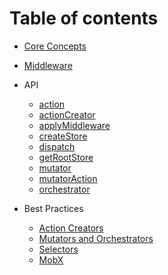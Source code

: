 # Table of contents

* [Core Concepts](core-concepts.md)
* [Middleware](middleware.md)

* API
  * [action](api/action.md)
  * [actionCreator](api/actionCreator.md)
  * [applyMiddleware](api/applyMiddleware.md)
  * [createStore](api/createStore.md)
  * [dispatch](api/dispatch.md)
  * [getRootStore](api/getRootStore.md)
  * [mutator](api/mutator.md)
  * [mutatorAction](api/mutatorAction.md)
  * [orchestrator](api/orchestrator.md)

* Best Practices
  * [Action Creators](best-practices/action-creators.md)
  * [Mutators and Orchestrators](best-practices/mutators-and-orchestrators.md)
  * [Selectors](best-practices/selectors.md)
  * [MobX](best-practices/mobx.md)
